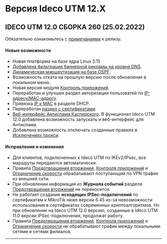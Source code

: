 # Версия Ideco UTM 12.X

## **IDECO UTM 12.0 СБОРКА 260 (25.02.2022)**

Обязательно ознакомьтесь с [примечаниями](https://disk.yandex.ru/i/i3qMwQj8YYC5QA) к релизу.

#### Новые возможности

* Новая платформа на базе ядра Linux 5.15
* [Добавлена фильтрация баннерной рекламы на уровне DNS](../settings/services/nextdns.md). 
* [Динамическая маршрутизация на базе OSPF](../settings/services/ospf.md). 
* Возможность отката на прошлую версию после обновления в локальном меню.
* Новая версия модуля [Контроль приложений](../settings/access-rules/application-control.md).
* Переработан и улучшен раздел авторизации пользоватей по [IP-адресу/MAC-адресу](../settings/users/authorization/IP-and-MAC-authorization/README.md).
* Привязка [IP к MAC](../settings/services/dhcp.md#nastroika-dhcp-servera-s-privyazkoi-ip-k-mac) в разделе DHCP.
* Переработан [раздел с сертификатами](../settings/services/certificates/README.md). 
* [Веб-интерфейс Антиспама Касперского](../settings/access-rules/antivirus.md). В функционал Ideco UTM 12.0 добавлена возможность запускать и веб-интерфейс для Антиспама.
* Добавлена возможность отключать созданные правила в [Исключениях прокси](../settings/services/proxy/exclusions.md).
  
  
#### Исправления и изменения

* Для клиентов, подключенных к Ideco UTM по IKEv2/IPsec, все маршруты передаются автоматически.
* Правила [Предотвращения вторжений](../settings/access-rules/ips.md), [Контроля приложений](../settings/access-rules/application-control.md) и [Ограничение скорости](../settings/access-rules/shaper.md) обрабатывают поступающий по VPN трафик из внешней сети.
* При обновлении информация из **Журнала событий** раздела [Предотвращения вторжений](../../docsUTM/settings/access-rules/ips.md) не переносится.
* Не работает создание **исходящих IPSec-подключений** по сертификатам к MikroTik ниже версии 6.45 из-за невозможности использования в сертификатах современных криптоалгоритмов. Но при обновлении на Ideco UTM 12.0 версию, созданные в Ideco UTM 11.0 версии IPSec-подключения, продолжат работу.
* Правила [Предотвращения вторжений](../settings/access-rules/ips.md), [Контроля приложений](../settings/access-rules/application-control.md) и [Ограничение скорости](../settings/access-rules/shaper.md) не обрабатывают трафик между локальными сетями и сетями филиалов. 
***
